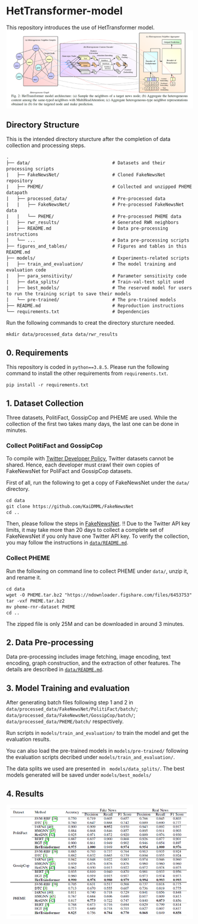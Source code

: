 # HetTransformer-model
This repository introduces the use of HetTransformer model.
![avatar](/figures_and_tables/figure.png)

## Directory Structure
This is the intended directory sturcture after the completion of data collection and processing steps.
```
.
├── data/                               # Datasets and their processing scripts
|   ├── FakeNewsNet/                    # Cloned FakeNewsNet repository
|   ├── PHEME/                          # Collected and unzipped PHEME datapath
|   ├── processed_data/                 # Pre-processed data
|   |   ├── FakeNewsNet/                # Pre-processed FakeNewsNet data
|   |   └── PHEME/                      # Pre-processed PHEME data
|   ├── rwr_results/                    # Generated RWR neighbors
|   ├── README.md                       # Data pre-processing instructions
|   └── ...                             # Data pre-processing scripts
├── figures_and_tables/                 # Figures and tables in this README.md 
├── models/                             # Experiments-related scripts
|   ├── train_and_evaluation/           # The model training and evaluation code
|   ├── para_sensitivity/               # Parameter sensitivity code
|   ├── data_splits/                    # Train-val-test split used
|   ├── best_models/                    # The reserved model for users to run the training script to save their models
|   └── pre-trained/                    # The pre-trained models
├── README.md                           # Reproduction instructions
└── requirements.txt                    # Dependencies
```
Run the following commands to creat the directory sturcture needed.
```
mkdir data/processed_data data/rwr_results
```

## 0. Requirements
This repository is coded in `python==3.8.5`.
Please run the following command to install the other requirements from `requirements.txt`.
```
pip install -r requirements.txt
```

## 1. Dataset Collection
Three datasets, PolitiFact, GossipCop and PHEME are used. While the collection of the first two takes many days, the last one can be done in minutes.

### Collect PolitiFact and GossipCop
To compile with [Twitter Developer Policy](https://developer.twitter.com/en/developer-terms/policy), Twitter datasets cannot be shared. Hence, each developer must crawl their own copies of FakeNewsNet for PoliFact and GossipCop datasets. 

First of all, run the following to get a copy of FakeNewsNet under the `data/` directory.
```
cd data
git clone https://github.com/KaiDMML/FakeNewsNet
cd ..
```
Then, please follow the steps in [FakeNewsNet](https://github.com/KaiDMML/FakeNewsNet).
!! Due to the Twitter API key limits, it may take more than 20 days to collect a complete set of FakeNewsNet if you only have one Twitter API key. To verify the collection, you may follow the instructions in [`data/README.md`](https://github.com/HetTransformer/HetTransformer-model/tree/main/data).

### Collect PHEME
Run the following on command line to collect PHEME under `data/`, unzip it, and rename it.
```
cd data
wget -O PHEME.tar.bz2 "https://ndownloader.figshare.com/files/6453753"
tar -vxf PHEME.tar.bz2
mv pheme-rnr-dataset PHEME
cd ..
```
The zipped file is only 25M and can be downloaded in around 3 minutes.

## 2. Data Pre-processing
Data pre-processing includes image fetching, image encoding, text encoding, graph construction, and the extraction of other features.
The details are described in [`data/README.md`](https://github.com/HetTransformer/HetTransformer-model/tree/main/data).

## 3. Model Training and evaluation
After generating batch files following step 1 and 2 in `data/processed_data/FakeNewsNet/PolitiFact/batch/`; `data/processed_data/FakeNewsNet/GossipCop/batch/`; `data/processed_data/PHEME/batch/` respectively. 

Run scripts in `models/train_and_evaluation/` to train the model and get the evaluation results. 

You can also load the pre-trained models in `models/pre-trained/` following the evaluation scripts decribed under `models/train_and_evaluation/`.

The data splits we used are presented in ` models/data_splits/`. The best models generated will be saved under `models/best_models/`

## 4. Results
![avatar](/figures_and_tables/table.png)
